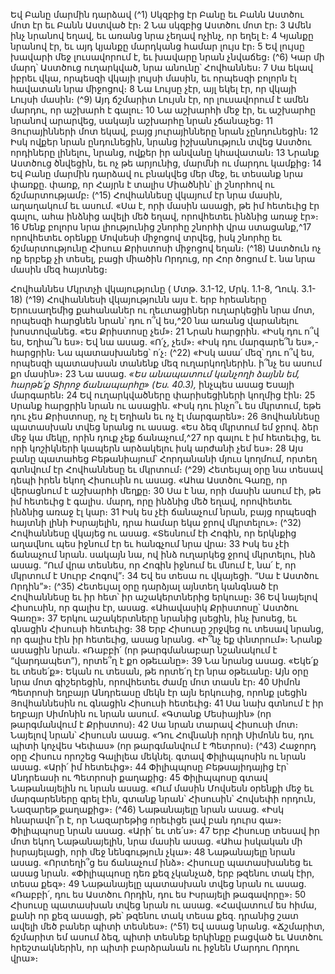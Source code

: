 
Եվ Բանը մարմին դարձավ
(^1) Սկզբից էր Բանը եւ Բանն Աստծու մոտ էր եւ Բանն Աստված էր։ 2 Նա սկզբից Աստծու մոտ էր։ 3 Ամեն ինչ նրանով
եղավ, եւ առանց նրա չեղավ ոչինչ, որ եղել է։ 4 Կյանքը նրանով էր, եւ այդ կյանքը մարդկանց համար լույս էր։ 5 Եվ լույսը
խավարի մեջ լուսավորում է, եւ խավարը նրան չնվաճեց։
(^6) Կար մի մարդ՝ Աստծուց ուղարկված, նրա անունը՝ Հովհաննես։ 7 Սա եկավ իբրեւ վկա, որպեսզի վկայի լույսի մասին,
եւ որպեսզի բոլորն էլ հավատան նրա միջոցով։ 8 Նա Լույսը չէր, այլ եկել էր, որ վկայի Լույսի մասին։
(^9) Այդ ճշմարիտ Լույսն էր, որ լուսավորում է ամեն մարդու, որ աշխարհ է գալու։ 10 Նա աշխարհի մեջ էր, եւ աշխարհը
նրանով արարվեց, սակայն աշխարհը նրան չճանաչեց։ 11 Յուրայինների մոտ եկավ, բայց յուրայինները նրան
չընդունեցին։ 12 Իսկ ովքեր նրան ընդունեցին, նրանց իշխանություն տվեց Աստծու որդիները լինելու, նրանց, ովքեր իր
անվանը կհավատան։ 13 Նրանք Աստծուց ծնվեցին, եւ ոչ թե արյունից, մարմնի ու մարդու կամքից։ 14 Եվ Բանը մարմին
դարձավ ու բնակվեց մեր մեջ, եւ տեսանք նրա փառքը. փառք, որ Հայրն է տալիս Միածնին՝ լի շնորհով ու
ճշմարտությամբ։
(^15) Հովհաննեսը վկայում էր նրա մասին, աղաղակում եւ ասում. «Սա է, որի մասին ասացի, թե իմ հետեւից էր գալու,
ահա ինձնից ավելի մեծ եղավ, որովհետեւ ինձնից առաջ էր»։ 16 Մենք բոլորս նրա լիությունից շնորհը շնորհի վրա
ստացանք,^17 որովհետեւ օրենքը Մովսեսի միջոցով տրվեց, իսկ շնորհը եւ ճշմարտությունը Հիսուս Քրիստոսի միջոցով
եղան։
(^18) Աստծուն ոչ ոք երբեք չի տեսել, բացի միածին Որդուց, որ Հոր ծոցում է. նա նրա մասին մեզ հայտնեց։


Հովհաննես Մկրտչի վկայությունը
( Մտթ. 3.1-12, Մրկ. 1.1-8, Ղուկ. 3.1-18)
(^19) Հովհաննեսի վկայությունն այս է. երբ հրեաները Երուսաղեմից քահանաներ ու ղեւտացիներ ուղարկեցին նրա մոտ,
որպեսզի հարցնեն նրան՝ դու ո՞վ ես,^20 նա առանց վարանելու խոստովանեց. «Ես Քրիստոսը չեմ»։ 21 Նրան հարցրին.
«Իսկ դու ո՞վ ես, Եղիա՞ն ես»։ Եվ նա ասաց. «Ո՛չ, չեմ»։ «Իսկ դու մարգարե՞ն ես»,- հարցրին։ Նա պատասխանեց՝ ո՛չ։
(^22) «Իսկ ասա՛ մեզ՝ դու ո՞վ ես, որպեսզի պատասխան տանենք մեզ ուղարկողներին. ի՞նչ ես ասում քո մասին»։ 23 Նա
ասաց.
_«Ես անապատում կանչողի ձայնն եմ,
հարթե՛ք Տիրոջ ճանապարհը» (Ես. 40.3),_
ինչպես ասաց Եսայի մարգարեն։ 24 Եվ ուղարկվածները փարիսեցիների կողմից էին։ 25 Սրանք հարցրին նրան ու
ասացին. «Իսկ դու ինչո՞ւ ես մկրտում, եթե դու չես Քրիստոսը, ոչ էլ Եղիան եւ ոչ էլ մարգարեն»։ 26 Յովհաննեսը
պատասխան տվեց նրանց ու ասաց. «Ես ձեզ մկրտում եմ ջրով. ձեր մեջ կա մեկը, որին դուք չեք ճանաչում,^27 որ գալու է
իմ հետեւից, եւ որի կոշիկների կապերն արձակելու իսկ արժանի չեմ ես»։ 28 Այս բանը պատահեց Բեթանիայում՝
Հորդանանի մյուս կողմում, որտեղ գտնվում էր Հովհաննեսը եւ մկրտում։
(^29) Հետեւյալ օրը նա տեսավ դեպի իրեն եկող Հիսուսին ու ասաց. «Ահա Աստծու Գառը, որ վերացնում է աշխարհի
մեղքը։ 30 Սա է նա, որի մասին ասում էի, թե իմ հետեւից է գալիս. մարդ, որը ինձնից մեծ եղավ, որովհետեւ ինձնից առաջ
էլ կար։ 31 Իսկ ես չէի ճանաչում նրան, բայց որպեսզի հայտնի լինի Իսրայելին, դրա համար եկա ջրով մկրտելու»։
(^32) Հովհաննեսը վկայեց ու ասաց. «Տեսնում էի Հոգին, որ երկնքից աղավնու պես իջնում էր եւ հանգչում նրա վրա։ 33 Իսկ
ես չէի ճանաչում նրան. սակայն նա, ով ինձ ուղարկեց ջրով մկրտելու, ինձ ասաց. “Ում վրա տեսնես, որ Հոգին իջնում եւ
մնում է, նա՛ է, որ մկրտում է Սուրբ Հոգով”։ 34 Եվ ես տեսա ու վկայեցի. “Սա է Աստծու Որդին”»։
(^35) Հետեւյալ օրը դարձյալ այնտեղ կանգնած էր Հովհաննեսը եւ իր հետ՝ իր աշակերտներից երկուսը։ 36 Եվ նայելով
Հիսուսին, որ գալիս էր, ասաց. «Ահավասիկ Քրիստոսը՝ Աստծու Գառը»։ 37 Երկու աշակերտները նրանից լսեցին, ինչ
խոսեց, եւ գնացին Հիսուսի հետեւից։ 38 Երբ Հիսուսը շրջվեց ու տեսավ նրանց, որ գալիս էին իր հետեւից, ասաց նրանց.
«Ի՞նչ եք փնտրում»։ Նրանք ասացին նրան. «Ռաբբի՛ (որ թարգմանաբար նշանակում է “վարդապետ”), որտե՞ղ է քո
օթեւանը»։ 39 Նա նրանց ասաց. «Եկե՛ք եւ տեսե՛ք»։ Եկան ու տեսան, թե որտե՛ղ էր նրա օթեւանը։ Այն օրը նրա մոտ
գիշերեցին, որովհետեւ ժամը մոտ տասն էր։ 40 Սիմոն Պետրոսի եղբայր Անդրեասը մեկն էր այն երկուսից, որոնք լսեցին
Յովհաննեսին ու գնացին Հիսուսի հետեւից։ 41 Սա նախ գտնում է իր եղբայր Սիմոնին ու նրան ասում. «Գտանք
Մեսիային» (որ թարգմանվում է Քրիստոս)։ 42 Սա նրան տարավ Հիսուսի մոտ։ Նայելով նրան՝ Հիսուսն ասաց. «Դու
Հովնանի որդի Սիմոնն ես, դու պիտի կոչվես Կեփաս» (որ թարգմանվում է Պետրոս)։
(^43) Հաջորդ օրը Հիսուս որոշեց Գալիլեա մեկնել. գտավ Փիլիպպոսին ու նրան ասաց. «Արի՛ իմ հետեւից»։ 44 Փիլիպպոսը
Բեթսայիդայից էր՝ Անդրեասի ու Պետրոսի քաղաքից։ 45 Փիլիպպոսը գտավ Նաթանայելին ու նրան ասաց. «Ում մասին
Մովսեսն օրենքի մեջ եւ մարգարեները գրել էին, գտանք նրան՝ Հիսուսին՝ Հովսեփի որդուն, Նազարեթ քաղաքից»։
(^46) Նաթանայելը նրան ասաց. «Իսկ հնարավո՞ր է, որ Նազարեթից որեւիցե լավ բան դուրս գա»։ Փիլիպպոսը նրան ասաց.
«Արի՛ եւ տե՛ս»։ 47 Երբ Հիսուսը տեսավ իր մոտ եկող Նաթանայելին, նրա մասին ասաց. «Ահա իսկական մի իսրայելացի,
որի մեջ նենգություն չկա»։ 48 Նաթանայելը նրան ասաց. «Որտեղի՞ց ես ճանաչում ինձ»։ Հիսուսը պատասխանեց եւ ասաց
նրան. «Փիլիպպոսը դեռ քեզ չկանչած, երբ թզենու տակ էիր, տեսա քեզ»։ 49 Նաթանայելը պատասխան տվեց նրան ու
ասաց. «Ռաբբի՛, դու ես Աստծու Որդին, դու ես Իսրայելի թագավորը»։ 50 Հիսուսը պատասխան տվեց նրան ու ասաց.
«Հավատում ես հիմա, քանի որ քեզ ասացի, թե՝ թզենու տակ տեսա քեզ. դրանից շատ ավելի մեծ բաներ պիտի տեսնես»։
(^51) Եվ ասաց նրանց. «Ճշմարիտ, ճշմարիտ եմ ասում ձեզ, պիտի տեսնեք երկինքը բացված եւ Աստծու հրեշտակներին, որ
պիտի բարձրանան ու իջնեն Մարդու Որդու վրա»։
